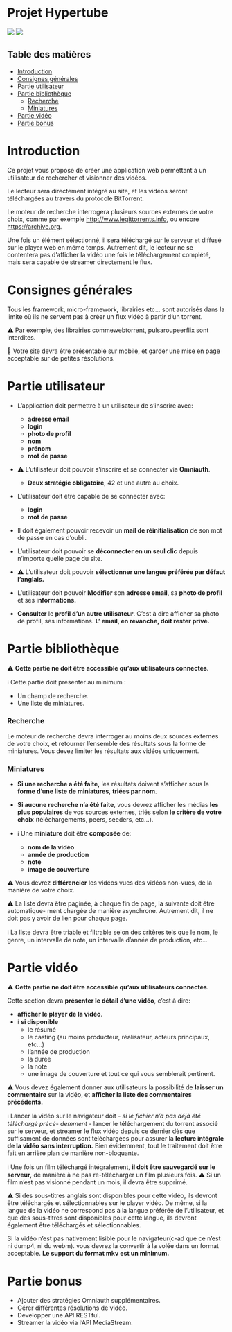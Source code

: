 # Projet Hypertube

<img src="https://user-images.githubusercontent.com/23408500/34878792-3c880720-f7ab-11e7-80ff-ece04cf240b7.png"/>
<img src="https://user-images.githubusercontent.com/23408500/34895690-254dec96-f7e7-11e7-832a-50373b4117e0.png"/>

## Table des matières

- [Introduction](#introduction)
- [Consignes générales](#consignes-générales)
- [Partie utilisateur](#partie-utilisateur)
- [Partie bibliothèque](#partie-bibliothèque)
	- [Recherche](#recherche)
	- [Miniatures](#miniatures)
- [Partie vidéo](#partie-vidéo)
- [Partie bonus](#partie-bonus)

# Introduction

Ce projet vous propose de créer une application web permettant à un utilisateur de
rechercher et visionner des vidéos.

Le lecteur sera directement intégré au site, et les vidéos seront téléchargées au travers
du protocole BitTorrent.

Le moteur de recherche interrogera plusieurs sources externes de votre choix, comme
par exemple http://www.legittorrents.info, ou encore https://archive.org.

Une fois un élément sélectionné, il sera téléchargé sur le serveur et diffusé sur le player
web en même temps. Autrement dit, le lecteur ne se contentera pas d’afficher la vidéo
une fois le téléchargement complété, mais sera capable de streamer directement le flux.

# Consignes générales

Tous les framework, micro-framework, librairies etc... sont autorisés dans la limite où
ils ne servent pas à créer un flux vidéo à partir d’un torrent.

:warning:  Par exemple, des librairies commewebtorrent, pulsaroupeerflix sont interdites.

:iphone:  Votre site devra être présentable sur mobile, et garder une mise en page acceptable
sur de petites résolutions.

# Partie utilisateur

- L’application doit permettre à un utilisateur de s’inscrire avec:
	- **adresse email**
	- **login**
	- **photo de profil**
	- **nom**
    - **prénom** 
    - **mot de passe**

- :warning: L’utilisateur doit pouvoir s’inscrire et se connecter via **Omniauth**. 
	- **Deux stratégie obligatoire**, 42 et une autre au choix.
	
- L’utilisateur doit être capable de se connecter avec:
	- **login**
    - **mot de passe**
   
- Il doit également pouvoir recevoir un **mail de réinitialisation**
    de son mot de passe en cas d’oubli.
    
- L’utilisateur doit pouvoir se **déconnecter en un seul clic** depuis n’importe quelle
    page du site.
  
- :warning: L’utilisateur doit pouvoir **sélectionner une langue préférée par défaut l’anglais.**

- L’utilisateur doit pouvoir **Modifier** son **adresse email**, sa **photo de profil** et ses **informations.**

-  **Consulter** le **profil d’un autre utilisateur**. C’est à dire afficher sa photo de profil,
    ses informations. **L’ email, en revanche, doit rester privé.**


# Partie bibliothèque

:warning: **Cette partie ne doit être accessible qu’aux utilisateurs connectés.**

:information_source: Cette partie doit présenter au minimum :

- Un champ de recherche.
- Une liste de miniatures.

### **Recherche**

Le moteur de recherche devra interroger au moins deux sources externes de votre
choix, et retourner l’ensemble des résultats sous la forme de miniatures.
Vous devez limiter les résultats aux vidéos uniquement.

### **Miniatures**

- **Si une recherche a été faite,** les résultats doivent s’afficher sous la **forme d’une liste de miniatures**, **triées par nom**.

- **Si aucune recherche n’a été faite**, vous devrez afficher les médias **les plus populaires** de
vos sources externes, triés selon **le critère de votre choix** (téléchargements, peers, seeders,
etc...).

- :information_source: Une **miniature** doit être **composée** de: 
 	- **nom de la vidéo**
 	- **année de production**
 	- **note**
  	- **image de couverture**

:warning: Vous devrez **différencier** les vidéos vues des vidéos non-vues, de la manière de votre
choix.

:warning: La liste devra être paginée, à chaque fin de page, la suivante doit être automatique-
ment chargée de manière asynchrone. Autrement dit, il ne doit pas y avoir de lien pour
chaque page.

:information_source: La liste devra être triable et filtrable selon des critères tels que le nom, le genre, un
intervalle de note, un intervalle d’année de production, etc...

# Partie vidéo

:warning: **Cette partie ne doit être accessible qu’aux utilisateurs connectés.**

Cette section devra **présenter le détail d’une vidéo**, c’est à dire:

 - **afficher le player de la vidéo**.
 - :information_source:  **si disponible** 
    - le résumé
    - le casting (au moins producteur, réalisateur, acteurs principaux, etc...)
    - l’année de production
    - la durée
    - la note
    - une image de couverture et tout ce qui vous semblerait pertinent.

:warning:  Vous devez également donner aux utilisateurs la possibilité de **laisser un commentaire**
sur la vidéo, et **afficher la liste des commentaires précédents.**

:information_source: 
Lancer la vidéo sur le navigateur doit - *si le fichier n’a pas déjà été téléchargé précé-
demment* - lancer le téléchargement du torrent associé sur le serveur, et streamer le flux
vidéo depuis ce dernier dès que suffisament de données sont téléchargées pour assurer la
**lecture intégrale de la vidéo sans interruption.** Bien évidemment, tout le traitement doit
être fait en arrière plan de manière non-bloquante.

:information_source: 
Une fois un film téléchargé intégralement, **il doit être sauvegardé sur le serveur,** de
manière à ne pas re-télécharger un film plusieurs fois.
:warning:  Si un film n’est pas visionné pendant un mois, il devra être supprimé.

:warning: 
Si des sous-titres anglais sont disponibles pour cette vidéo, ils devront être téléchargés
et sélectionnables sur le player vidéo. De même, si la langue de la vidéo ne correspond
pas à la langue préférée de l’utilisateur, et que des sous-titres sont disponibles pour cette
langue, ils devront également être téléchargés et sélectionnables.

Si la vidéo n’est pas nativement lisible pour le navigateur(c-ad que ce n’est ni dump4, ni du webm). vous devrez la convertir à la volée dans un format acceptable. **Le support du format mkv est un minimum.**

# Partie bonus
- Ajouter des stratégies Omniauth supplémentaires.
- Gérer différentes résolutions de vidéo.
- Développer une API RESTful.
- Streamer la vidéo via l’API MediaStream.
